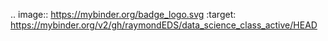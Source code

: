.. image:: https://mybinder.org/badge_logo.svg
 :target: https://mybinder.org/v2/gh/raymondEDS/data_science_class_active/HEAD
